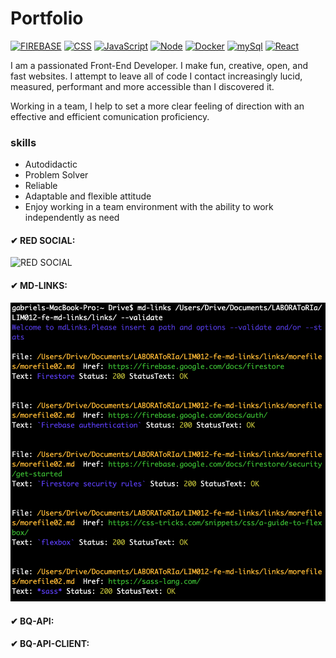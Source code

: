 # Portfolio
[![FIREBASE](https://img.shields.io/badge/-Firebase-%20%23ff7b25)](https://cdnjs.com/libraries/reactstrap)
[![CSS](https://img.shields.io/badge/-CSS-9cf)](https://cdnjs.com/libraries/reactstrap)
[![JavaScript](https://img.shields.io/badge/-JavaScript-%23ffcc5c)](https://cdnjs.com/libraries/reactstrap)
[![Node](https://img.shields.io/badge/-Node-%2382b74b)](https://cdnjs.com/libraries/reactstrap)
[![Docker](https://img.shields.io/badge/-Docker-blue)](https://cdnjs.com/libraries/reactstrap)
[![mySql](https://img.shields.io/badge/-mySql-%23034f84)](https://cdnjs.com/libraries/reactstrap)
[![React](https://img.shields.io/badge/-React-%20%2380ced6)](https://cdnjs.com/libraries/reactstrap)


I am a passionated Front-End Developer. I make fun, creative, open, and fast websites. I attempt to leave all of code I contact increasingly lucid, measured, performant and more accessible than I discovered it.

Working in a team, I help to set a more clear feeling of direction with an effective and efficient comunication proficiency.


### skills

- Autodidactic
- Problem Solver
- Reliable
- Adaptable and flexible attitude
- Enjoy working in a team environment with the ability to work independently as need

#### ✔ RED SOCIAL:

![RED SOCIAL](https://user-images.githubusercontent.com/60791273/81744247-9412ef80-9468-11ea-99af-e70fe69713ff.png)

#### ✔ MD-LINKS:

![MD-LINKS](https://github.com/paula113/LIM012-fe-md-links/blob/master/img/--vaidate.png?raw=true)

#### ✔ BQ-API:

<!-- ![BQ-API](https://user-images.githubusercontent.com/60791273/81756687-0ba14880-9482-11ea-906f-c1df464b1d4f.png) -->

#### ✔ BQ-API-CLIENT:

<!-- ![BQ-API-CLIENT](https://user-images.githubusercontent.com/60791273/81756687-0ba14880-9482-11ea-906f-c1df464b1d4f.png) -->
